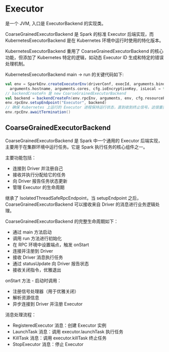 # Executor

是一个 JVM, 入口是 ExecutorBackend 的实现类。

CoarseGrainedExecutorBackend 是 Spark 的标准 Executor 后端实现，而 KubernetesExecutorBackend 是在 Kubernetes 环境中运行时使用的特化版本。

KubernetesExecutorBackend 重用了 CoarseGrainedExecutorBackend 的核心功能，但添加了 Kubernetes 特定的逻辑，如动态 Executor ID 生成和特定的错误处理机制。

KubernetesExecutorBackend main -> run 的关键代码如下:

```scala
val env = SparkEnv.createExecutorEnv(driverConf, execId, arguments.bindAddress,
  arguments.hostname, arguments.cores, cfg.ioEncryptionKey, isLocal = false)
// backendCreateFn 是 new CoarseGrainedExecutorBackend
val backend = backendCreateFn(env.rpcEnv, arguments, env, cfg.resourceProfile, execId)
env.rpcEnv.setupEndpoint("Executor", backend)
// 确保 Kubernetes 上运行的 Executor 进程保持运行状态，直到收到终止信号。这很重要，因为 Executor 需要持续运行以处理来自 Driver 的任务请求
env.rpcEnv.awaitTermination()
```

## CoarseGrainedExecutorBackend

CoarseGrainedExecutorBackend 是 Spark 中一个通用的 Executor 后端实现，主要用于在集群环境中运行任务。它是 Spark 执行任务的核心组件之一。

主要功能包括：

- 连接到 Driver 并注册自己
- 接收并执行分配给它的任务
- 向 Driver 报告任务状态更新
- 管理 Executor 的生命周期

继承了 IsolatedThreadSafeRpcEndpoint，当 setupEndpoint 之后，CoarseGrainedExecutorBackend 可以接收来自 Driver 的消息进行业务逻辑处理。

CoarseGrainedExecutorBackend 的完整生命周期如下：

- 通过 main 方法启动
- 调用 run 方法进行初始化
- 在 RPC 环境中设置端点，触发 onStart
- 连接并注册到 Driver
- 接收 Driver 消息执行任务
- 通过 statusUpdate 向 Driver 报告状态
- 接收关闭指令，优雅退出

onStart 方法 - 启动时调用：

- 注册信号处理器（用于优雅关闭）
- 解析资源信息
- 异步连接到 Driver 并注册 Executor

消息处理流程：

- RegisteredExecutor 消息：创建 Executor 实例
- LaunchTask 消息：调用 executor.launchTask 执行任务
- KillTask 消息：调用 executor.killTask 终止任务
- StopExecutor 消息：停止 Executor
